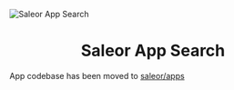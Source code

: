 ![Saleor App Search](https://user-images.githubusercontent.com/249912/71523206-4e45f800-28c8-11ea-84ba-345a9bfc998a.png)

<div align="center">
  <h1>Saleor App Search</h1>
</div>

App codebase has been moved to [saleor/apps](https://github.com/saleor/apps)
